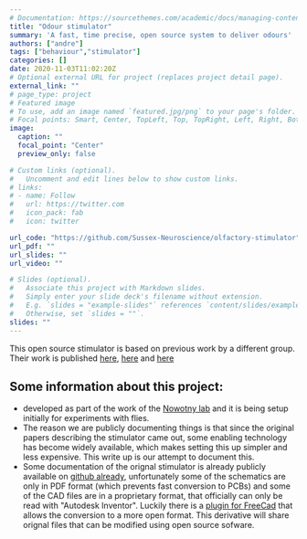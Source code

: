 ```yaml
---
# Documentation: https://sourcethemes.com/academic/docs/managing-content/
title: "Odour stimulator"
summary: 'A fast, time precise, open source system to deliver odours'
authors: ["andre"]
tags: ["behaviour","stimulator"]
categories: []
date: 2020-11-03T11:02:20Z
# Optional external URL for project (replaces project detail page).
external_link: ""
# page_type: project
# Featured image
# To use, add an image named `featured.jpg/png` to your page's folder.
# Focal points: Smart, Center, TopLeft, Top, TopRight, Left, Right, BottomLeft, Bottom, BottomRight.
image:
  caption: ""
  focal_point: "Center"
  preview_only: false

# Custom links (optional).
#   Uncomment and edit lines below to show custom links.
# links:
# - name: Follow
#   url: https://twitter.com
#   icon_pack: fab
#   icon: twitter

url_code: "https://github.com/Sussex-Neuroscience/olfactory-stimulator"
url_pdf: ""
url_slides: ""
url_video: ""

# Slides (optional).
#   Associate this project with Markdown slides.
#   Simply enter your slide deck's filename without extension.
#   E.g. `slides = "example-slides"` references `content/slides/example-slides.md`.
#   Otherwise, set `slides = ""`.
slides: ""
---
```


This open source stimulator is based on previous work by a different group. Their work is published  [here](https://www.pnas.org/content/111/47/16925), [here](https://www.sciencedirect.com/science/article/pii/S2589004218300646) and [here](<https://academic.oup.com/chemse/article/42/2/141/2709444>)


## Some information about this project:

- developed as part of the work of the [Nowotny lab](https://www.sussex.ac.uk/research/centres/sussex-neuroscience/phd/4yearphd/supervisors/circuits-projects/thomas-nowotny-project) and it is being setup initially for experiments with flies. 
- The reason we are publicly documenting things is that since the original papers describing the stimulator came out, some enabling technology has become widely available, which makes setting this up simpler and less expensive. This write up is our attempt to document this.
- Some documentation of the orignal stimulator is already publicly available on [github already](https://github.com/grg2rsr/OlfactoryStimulator), unfortunately some of the schematics are only in PDF format (which prevents fast conversion to PCBs) and some of the CAD files are in a proprietary format, that officially can only be read with "Autodesk Inventor". Luckily there is a [plugin for FreeCad](https://github.com/jmplonka/InventorLoader/) that allows the conversion to a more open format.  This derivative will share orignal files that can be modified using open source sofware.